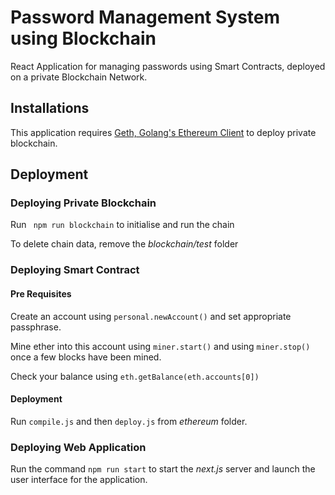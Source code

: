 # Password Management System using Blockchain

React Application for managing passwords using Smart Contracts, deployed on a private Blockchain Network.

## Installations
This application requires [Geth, Golang's Ethereum Client](https://geth.ethereum.org/docs/install-and-build/installing-geth) to deploy private blockchain.

## Deployment

### Deploying Private Blockchain
Run ``` npm run blockchain``` to initialise and run the chain

To delete chain data, remove the *blockchain/test* folder

### Deploying Smart Contract
#### Pre Requisites
Create an account using `personal.newAccount()` and set appropriate passphrase. 

Mine ether into this account using `miner.start()` and using `miner.stop()` once a few blocks have been mined.

Check your balance using `eth.getBalance(eth.accounts[0])`

#### Deployment
Run `compile.js` and then `deploy.js` from *ethereum* folder. 

### Deploying Web Application 
Run the command `npm run start` to start the *next.js* server and launch the user interface for the application.

